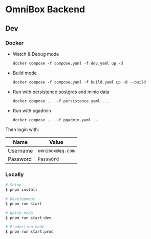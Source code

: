 # OmniBox Backend

## Dev

### Docker

+ Watch & Debug mode

  ```shell
  docker compose -f compose.yaml -f dev.yaml up -d
  ```

+ Build mode

  ```shell
  docker compose -f compose.yaml -f build.yaml up -d --build
  ```

+ Run with persistence postgres and minio data

  ```shell
  docker compose ... -f persistence.yaml ...
  ```

+ Run with pgadmin

  ```shell
  docker compose ... -f pgadmin.yaml ...
  ```

Then login with:

| Name     | Value            |
|----------|------------------|
| Username | `omnibox@qq.com` |
| Password | `Passw0rd`       |

### Locally

```bash
# Setup
$ pnpm install

# Development
$ pnpm run start

# Watch mode
$ pnpm run start:dev

# Production mode
$ pnpm run start:prod
```
